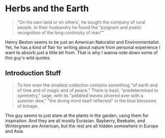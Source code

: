 # Herbs and the Earth
>"On his own land or on others', he sought the company of rural people. In their husbandry he found the "poignant and poetic recognition of the long continuity of man""

Henry Beston seems to be just an American Naturalist and Environmentalist. Yet, he has a kind of flair for writing about nature from personal experience I want to absorb just a little bit from. That is why I wanna note down some of this guy's wild quotes.

## Introduction Stuff
> To him even the smallest collection contains something "of earth and of time and of magic and of peace." There is basil, "predetermined to symmetry," sage, with its "pebbled leaves silvered over with a summer dew," "the diving mind itself reflected" in the blue blossoms of borage.

This guy seems to just stare at the plants in the garden, using them for inspiration. And they are all mostly Eurasian. Bayberry, Beebalm, and Wintergreen are American, but the rest are all hidden somewhere in Europe and Asia.


